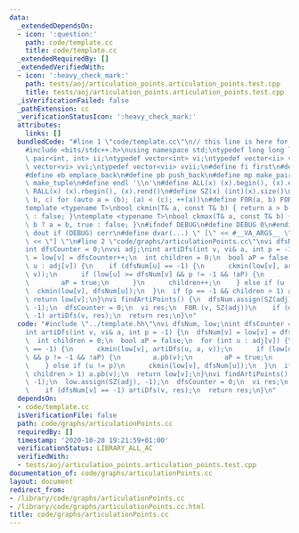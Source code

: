 ```yaml
---
data:
  _extendedDependsOn:
  - icon: ':question:'
    path: code/template.cc
    title: code/template.cc
  _extendedRequiredBy: []
  _extendedVerifiedWith:
  - icon: ':heavy_check_mark:'
    path: tests/aoj/articulation_points.articulation_points.test.cpp
    title: tests/aoj/articulation_points.articulation_points.test.cpp
  _isVerificationFailed: false
  _pathExtension: cc
  _verificationStatusIcon: ':heavy_check_mark:'
  attributes:
    links: []
  bundledCode: "#line 1 \"code/template.cc\"\n// this line is here for a reason\n\
    #include <bits/stdc++.h>\nusing namespace std;\ntypedef long long ll;\ntypedef\
    \ pair<int, int> ii;\ntypedef vector<int> vi;\ntypedef vector<ii> vii;\ntypedef\
    \ vector<vi> vvi;\ntypedef vector<vii> vvii;\n#define fi first\n#define se second\n\
    #define eb emplace_back\n#define pb push_back\n#define mp make_pair\n#define mt\
    \ make_tuple\n#define endl '\\n'\n#define ALL(x) (x).begin(), (x).end()\n#define\
    \ RALL(x) (x).rbegin(), (x).rend()\n#define SZ(x) (int)(x).size()\n#define FOR(a,\
    \ b, c) for (auto a = (b); (a) < (c); ++(a))\n#define F0R(a, b) FOR (a, 0, (b))\n\
    template <typename T>\nbool ckmin(T& a, const T& b) { return a > b ? a = b, true\
    \ : false; }\ntemplate <typename T>\nbool ckmax(T& a, const T& b) { return a <\
    \ b ? a = b, true : false; }\n#ifndef DEBUG\n#define DEBUG 0\n#endif\n#define\
    \ dout if (DEBUG) cerr\n#define dvar(...) \" [\" << #__VA_ARGS__ \": \" << (__VA_ARGS__)\
    \ << \"] \"\n#line 2 \"code/graphs/articulationPoints.cc\"\nvi dfsNum, low;\n\
    int dfsCounter = 0;\nvvi adj;\nint artiDfs(int v, vi& a, int p = -1) {\n  dfsNum[v]\
    \ = low[v] = dfsCounter++;\n  int children = 0;\n  bool aP = false;\n  for (int\
    \ u : adj[v]) {\n    if (dfsNum[u] == -1) {\n      ckmin(low[v], artiDfs(u, a,\
    \ v));\n      if (low[u] >= dfsNum[v] && p != -1 && !aP) {\n        a.pb(v);\n\
    \        aP = true;\n      }\n      children++;\n    } else if (u != p)\n    \
    \  ckmin(low[v], dfsNum[u]);\n  }\n  if (p == -1 && children > 1) a.pb(v);\n \
    \ return low[v];\n}\nvi findArtiPoints() {\n  dfsNum.assign(SZ(adj), -1);\n  low.assign(SZ(adj),\
    \ -1);\n  dfsCounter = 0;\n  vi res;\n  F0R (v, SZ(adj))\n    if (dfsNum[v] ==\
    \ -1) artiDfs(v, res);\n  return res;\n}\n"
  code: "#include \"../template.hh\"\nvi dfsNum, low;\nint dfsCounter = 0;\nvvi adj;\n\
    int artiDfs(int v, vi& a, int p = -1) {\n  dfsNum[v] = low[v] = dfsCounter++;\n\
    \  int children = 0;\n  bool aP = false;\n  for (int u : adj[v]) {\n    if (dfsNum[u]\
    \ == -1) {\n      ckmin(low[v], artiDfs(u, a, v));\n      if (low[u] >= dfsNum[v]\
    \ && p != -1 && !aP) {\n        a.pb(v);\n        aP = true;\n      }\n      children++;\n\
    \    } else if (u != p)\n      ckmin(low[v], dfsNum[u]);\n  }\n  if (p == -1 &&\
    \ children > 1) a.pb(v);\n  return low[v];\n}\nvi findArtiPoints() {\n  dfsNum.assign(SZ(adj),\
    \ -1);\n  low.assign(SZ(adj), -1);\n  dfsCounter = 0;\n  vi res;\n  F0R (v, SZ(adj))\n\
    \    if (dfsNum[v] == -1) artiDfs(v, res);\n  return res;\n}\n"
  dependsOn:
  - code/template.cc
  isVerificationFile: false
  path: code/graphs/articulationPoints.cc
  requiredBy: []
  timestamp: '2020-10-28 19:21:59+01:00'
  verificationStatus: LIBRARY_ALL_AC
  verifiedWith:
  - tests/aoj/articulation_points.articulation_points.test.cpp
documentation_of: code/graphs/articulationPoints.cc
layout: document
redirect_from:
- /library/code/graphs/articulationPoints.cc
- /library/code/graphs/articulationPoints.cc.html
title: code/graphs/articulationPoints.cc
---
```

